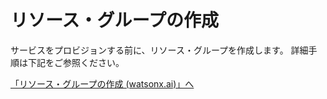 # リソース・グループの作成

サービスをプロビジョンする前に、リソース・グループを作成します。
詳細手順は下記をご参照ください。

[「リソース・グループの作成 (watsonx.ai)」へ](../../../watsonx-ai/01_instance/03_resource_group/) 
